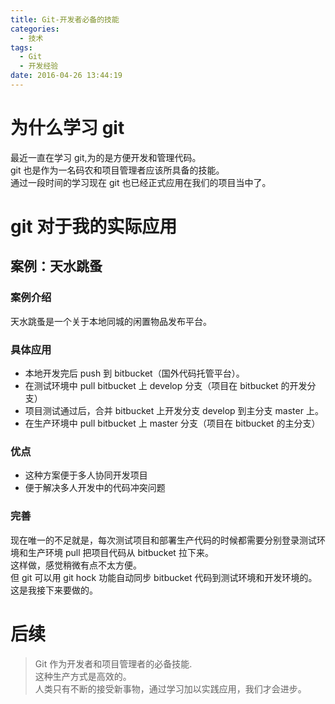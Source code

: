 ```yaml
---
title: Git-开发者必备的技能
categories:
  - 技术
tags:
  - Git
  - 开发经验
date: 2016-04-26 13:44:19
---
```

# 为什么学习 git #
最近一直在学习 git,为的是方便开发和管理代码。  
git 也是作为一名码农和项目管理者应该所具备的技能。  
通过一段时间的学习现在 git 也已经正式应用在我们的项目当中了。
# git 对于我的实际应用 #
## 案例：天水跳蚤 ##
### 案例介绍 ###
天水跳蚤是一个关于本地同城的闲置物品发布平台。

### 具体应用 ###
* 本地开发完后 push 到 bitbucket（国外代码托管平台）。
* 在测试环境中 pull bitbucket 上 develop 分支（项目在 bitbucket 的开发分支）
* 项目测试通过后，合并 bitbucket 上开发分支 develop 到主分支 master 上。
* 在生产环境中 pull bitbucket 上 master 分支（项目在 bitbucket 的主分支）

### 优点 ###
* 这种方案便于多人协同开发项目
* 便于解决多人开发中的代码冲突问题

### 完善 ###
现在唯一的不足就是，每次测试项目和部署生产代码的时候都需要分别登录测试环境和生产环境 pull 把项目代码从 bitbucket 拉下来。   
这样做，感觉稍微有点不太方便。  
但 git 可以用 git hock 功能自动同步 bitbucket 代码到测试环境和开发环境的。这是我接下来要做的。

# 后续 #
> Git 作为开发者和项目管理者的必备技能.  
> 这种生产方式是高效的。  
> 人类只有不断的接受新事物，通过学习加以实践应用，我们才会进步。
